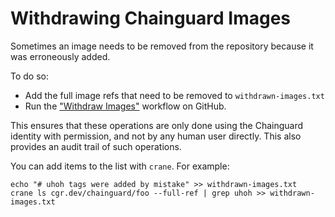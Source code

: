 # Withdrawing Chainguard Images

Sometimes an image needs to be removed from the repository because it was erroneously added.

To do so:

- Add the full image refs that need to be removed to `withdrawn-images.txt`
- Run the ["Withdraw Images"](https://github.com/chainguard-images/images/os/blob/main/.github/workflows/withdraw-images.yaml) workflow on GitHub.

This ensures that these operations are only done using the Chainguard identity with permission, and not by any human user directly. This also provides an audit trail of such operations.

You can add items to the list with `crane`. For example:

```
echo "# uhoh tags were added by mistake" >> withdrawn-images.txt
crane ls cgr.dev/chainguard/foo --full-ref | grep uhoh >> withdrawn-images.txt
```
